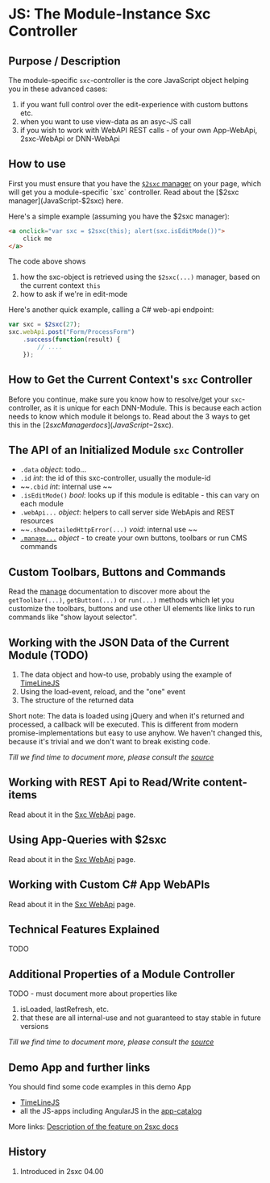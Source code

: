 # JS: The Module-Instance Sxc Controller

## Purpose / Description
The module-specific `sxc`-controller is the core JavaScript object helping you in these advanced cases:  

1. if you want full control over the edit-experience with custom buttons etc. 
1. when you want to use view-data as an asyc-JS call
1. if you wish to work with WebAPI REST calls - of your own App-WebApi, 2sxc-WebApi or DNN-WebApi

## How to use
First you must ensure that you have the [`$2sxc` manager](JavaScript-$2sxc) on your page, which will get you a module-specific `sxc` controller. Read about the [$2sxc manager](JavaScript-$2sxc) here. 

Here's a simple example (assuming you have the $2sxc manager):

```HTML
<a onclick="var sxc = $2sxc(this); alert(sxc.isEditMode())">
    click me 
</a>
```

The code above shows

1. how the sxc-object is retrieved using the `$2sxc(...)` manager, based on the current context `this`
2. how to ask if we're in edit-mode

Here's another quick example, calling a C# web-api endpoint: 

```JavaScript
var sxc = $2sxc(27);
sxc.webApi.post("Form/ProcessForm")
    .success(function(result) {
        // ....
    });
```

## How to Get the Current Context's `sxc` Controller
Before you continue, make sure you know how to resolve/get your `sxc`-controller, as it is unique for each DNN-Module. This is because each action needs to know which module it belongs to. Read about the 3 ways to get this in the [$2sxc Manager docs](JavaScript-$2sxc).


## The API of an Initialized Module `sxc` Controller

* `.data` _object_: todo...
* `.id` _int_: the id of this sxc-controller, usually the module-id
* ~~`.cbid` _int_: internal use ~~
* `.isEditMode()` _bool_: looks up if this module is editable - this can vary on each module
* `.webApi...` _object_: helpers to call server side WebApis and REST resources
* ~~`.showDetailedHttpError(...)` _void_: internal use ~~
* [`.manage...`][manage] _object_ - to create your own buttons, toolbars or run CMS commands


## Custom Toolbars, Buttons and Commands
Read the [manage][manage] documentation to discover more about the `getToolbar(...)`, `getButton(...)` or `run(...)` methods which let you customize the toolbars, buttons and use other UI elements like links to run commands like "show layout selector". 





## Working with the JSON Data of the Current Module (TODO)

1. The data object and how-to use, probably using the example of [TimeLineJS][TimeLineJS]
2. Using the load-event, reload, and the "one" event
3. The structure of the returned data

Short note: The data is loaded using jQuery and when it's returned and processed, a callback will be executed. This is different from modern promise-implementations but easy to use anyhow. We haven't changed this, because it's trivial and we don't want to break existing code. 

_Till we find time to document more, please consult the [source][source]_

## Working with REST Api to Read/Write content-items
Read about it in the [Sxc WebApi](JavaScript-Sxc-WebApi) page.


## Using App-Queries with $2sxc
Read about it in the [Sxc WebApi](JavaScript-Sxc-WebApi) page.


## Working with Custom C# App WebAPIs
Read about it in the [Sxc WebApi](JavaScript-Sxc-WebApi) page.




## Technical Features Explained
TODO





## Additional Properties of a Module Controller

TODO - must document more about properties like

1. isLoaded, lastRefresh, etc.
2. that these are all internal-use and not guaranteed to stay stable in future versions

_Till we find time to document more, please consult the [source][source]_




## Demo App and further links

You should find some code examples in this demo App
* [TimeLineJS][TimeLineJS]
* all the JS-apps including AngularJS in the [app-catalog][catalog]

More links: [Description of the feature on 2sxc docs](http://2sxc.org/en/Docs-Manuals/Feature/feature/2683)

## History

1. Introduced in 2sxc 04.00

[F12]: http://2sxc.org/en/blog/post/debugging-javascript-errors-with-a-modern-browser-and-f12-(200)
[asset-optimization]:Template-Assets
[content-blocks]: http://2sxc.org/en/blog/post/designing-articles-with-inner-content-blocks-new-in-8-4-like-modules-inside-modules
[TimeLineJS]: http://2sxc.org/en/apps/app/timelinejs-app-for-dnn-dotnetnuke
[catalog]: http://2sxc.org/en/apps
[source]: https://github.com/2sic/2sxc-ui/blob/master/src/js-api/2sxc.api/2sxc.api.js
[manage]: JavaScript-Manage-Controller